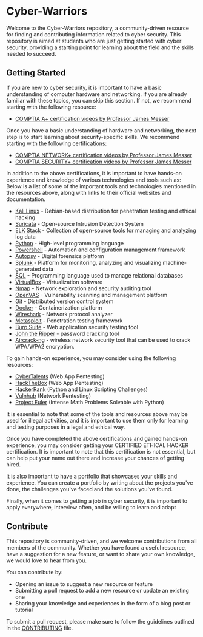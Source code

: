 # Cyber-Warriors

Welcome to the Cyber-Warriors repository, a community-driven resource for finding and contributing information related to cyber security. This repository is aimed at students who are just getting started with cyber security, providing a starting point for learning about the field and the skills needed to succeed.

## Getting Started

If you are new to cyber security, it is important to have a basic understanding of computer hardware and networking. If you are already familiar with these topics, you can skip this section. If not, we recommend starting with the following resource:

- [COMPTIA A+ certification videos by Professor James Messer](https://youtube.com/playlist?list=PLG49S3nxzAnlGHY8ObL8DiyP3AIu9vd3K)

Once you have a basic understanding of hardware and networking, the next step is to start learning about security-specific skills. We recommend starting with the following certifications:

- [COMPTIA NETWORK+ certification videos by Professor James Messer](https://youtube.com/playlist?list=PLG49S3nxzAnlCJiCrOYuRYb6cne864a7G)
- [COMPTIA SECURITY+ certification videos by Professor James Messer](https://youtube.com/playlist?list=PLG49S3nxzAnkL2ulFS3132mOVKuzzBxA8)

In addition to the above certifications, it is important to have hands-on experience and knowledge of various technologies and tools such as:
Below is a list of some of the important tools and technologies mentioned in the resources above, along with links to their official websites and documentation.

- [Kali Linux](https://www.kali.org/) - Debian-based distribution for penetration testing and ethical hacking
- [Suricata](https://suricata-ids.org/) - Open-source Intrusion Detection System
- [ELK Stack](https://www.elastic.co/elk-stack) - Collection of open-source tools for managing and analyzing log data
- [Python](https://www.python.org/) - High-level programming language
- [Powershell](https://docs.microsoft.com/en-us/powershell/) - Automation and configuration management framework
- [Autopsy](https://www.autopsy.com/) - Digital forensics platform
- [Splunk](https://www.splunk.com/) - Platform for monitoring, analyzing and visualizing machine-generated data
- [SQL](https://www.w3schools.com/sql/) - Programming language used to manage relational databases
- [VirtualBox](https://www.virtualbox.org/) - Virtualization software 
- [Nmap](https://nmap.org/) - Network exploration and security auditing tool
- [OpenVAS](https://www.openvas.org/) - Vulnerability scanning and management platform
- [Git](https://git-scm.com/) - Distributed version control system
- [Docker](https://www.docker.com/) - Containerization platform
- [Wireshark](https://www.wireshark.org/) - Network protocol analyzer
- [Metasploit](https://www.metasploit.com/) - Penetration testing framework
- [Burp Suite](https://portswigger.net/burp) - Web application security testing tool
- [John the Ripper](http://www.openwall.com/john/) - password cracking tool
- [Aircrack-ng](https://www.aircrack-ng.org/) - wireless network security tool that can be used to crack WPA/WPA2 encryption.


To gain hands-on experience, you may consider using the following resources:
- [CyberTalents](https://cybertalents.com/) (Web App Pentesting)
- [HackTheBox](https://www.hackthebox.com/) (Web App Pentesting)
- [HackerRank](https://www.hackerrank.com/) (Python and Linux Scripting Challenges)
- [Vulnhub](https://www.vulnhub.com/) (Network Pentesting)
- [Project Euler](https://projecteuler.net/) (Intense Math Problems Solvable with Python)

It is essential to note that some of the tools and resources above may be used for illegal activities, and it is important to use them only for learning and testing purposes in a legal and ethical way.

Once you have completed the above certifications and gained hands-on experience, you may consider getting your CERTIFIED ETHICAL HACKER certification. It is important to note that this certification is not essential, but can help put your name out there and increase your chances of getting hired.

It is also important to have a portfolio that showcases your skills and experience. You can create a portfolio by writing about the projects you've done, the challenges you've faced and the solutions you've found.

Finally, when it comes to getting a job in cyber security, it is important to apply everywhere, interview often, and be willing to learn and adapt


## Contribute

This repository is community-driven, and we welcome contributions from all members of the community. Whether you have found a useful resource, have a suggestion for a new feature, or want to share your own knowledge, we would love to hear from you.

You can contribute by:
- Opening an issue to suggest a new resource or feature
- Submitting a pull request to add a new resource or update an existing one
- Sharing your knowledge and experiences in the form of a blog post or tutorial

To submit a pull request, please make sure to follow the guidelines outlined in the [CONTRIBUTING](https://github.com/Devconnect-tech/Cyber-Warriors/blob/main/CONTRIBUTING.md) file.


